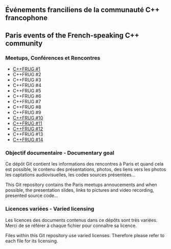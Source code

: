 Événements franciliens de la communauté C++ francophone
-----------------------------------------------------
Paris events of the French-speaking C++ community
-------------------------------------------------

### Meetups, Conférences et Rencontres

* [C++FRUG #1](events/2013-03-19_n01)
*  C++FRUG #2
*  C++FRUG #3
*  C++FRUG #4
*  C++FRUG #5
*  C++FRUG #6
*  C++FRUG #7
*  C++FRUG #8
*  C++FRUG #9
* [C++FRUG #10](events/2016-01-21_n10)
* [C++FRUG #11](events/2016-03-12_n11)
* [C++FRUG #12](events/2016-04-21_n12)
*  C++FRUG #13
* [C++FRUG #14](events/2017-01-19_n14)


### Objectif documentaire - Documentary goal

Ce dépôt Git contient les informations des rencontres à Paris
et quand cela est possible, le contenu des présentations,
photos, des liens vers les photos les captations audiovisuelles,
les codes sources présentées...

This Git repository contains the Paris meetups annoucements
and when possible, the presentation slides,
links to pictures and	video recording, presented source code...


### Licences variées - Varied licensing

Les licences des documents contenus dans ce dépôts sont très variées.
Merci de se référer à chaque fichier pour connaître sa licence.

Files within this Git repository use varied licenses.
Therefore please refer to each file for its licensing.
